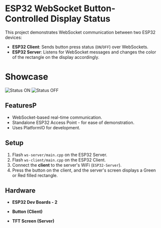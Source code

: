 # ESP32 WebSocket Button-Controlled Display Status

This project demonstrates WebSocket communication between two ESP32 devices:
- **ESP32 Client**: Sends button press status (`ON`/`OFF`) over WebSockets.
- **ESP32 Server**: Listens for WebSocket messages and changes the color of the rectangle on the display accordingly.

# Showcase
![Status ON](img/esp_ws_on.png)
![Status OFF](img/esp_ws_off.png)

## FeaturesP
- WebSocket-based real-time communication.
- Standalone ESP32 Access Point - for ease of demonstration.
- Uses PlatformIO for development.

## Setup
1. Flash `ws-server/main.cpp` on the ESP32 Server.
2. Flash `ws-client/main.cpp` on the ESP32 Client.
3. Connect the **client** to the server's WiFi (`ESP32-Server`).
4. Press the button on the client, and the server's screen displays a Green or Red filled rectangle.

## Hardware
- **ESP32 Dev Boards - 2**

- **Button (Client)**

- **TFT Screen (Server)**

  